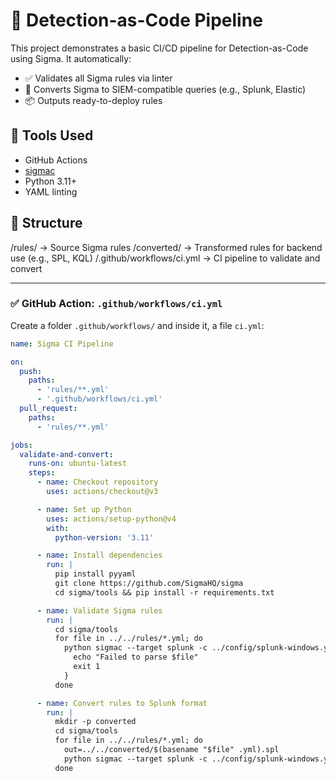 # 🚦 Detection-as-Code Pipeline

This project demonstrates a basic CI/CD pipeline for Detection-as-Code using Sigma. It automatically:

- ✅ Validates all Sigma rules via linter
- 🔄 Converts Sigma to SIEM-compatible queries (e.g., Splunk, Elastic)
- 📦 Outputs ready-to-deploy rules

## 🧰 Tools Used
- GitHub Actions
- [sigmac](https://github.com/SigmaHQ/sigma)
- Python 3.11+
- YAML linting

## 📁 Structure
/rules/ → Source Sigma rules
/converted/ → Transformed rules for backend use (e.g., SPL, KQL)
/.github/workflows/ci.yml → CI pipeline to validate and convert


---

### ✅ GitHub Action: `.github/workflows/ci.yml`

Create a folder `.github/workflows/` and inside it, a file `ci.yml`:

```yaml
name: Sigma CI Pipeline

on:
  push:
    paths:
      - 'rules/**.yml'
      - '.github/workflows/ci.yml'
  pull_request:
    paths:
      - 'rules/**.yml'

jobs:
  validate-and-convert:
    runs-on: ubuntu-latest
    steps:
      - name: Checkout repository
        uses: actions/checkout@v3

      - name: Set up Python
        uses: actions/setup-python@v4
        with:
          python-version: '3.11'

      - name: Install dependencies
        run: |
          pip install pyyaml
          git clone https://github.com/SigmaHQ/sigma
          cd sigma/tools && pip install -r requirements.txt

      - name: Validate Sigma rules
        run: |
          cd sigma/tools
          for file in ../../rules/*.yml; do
            python sigmac --target splunk -c ../config/splunk-windows.yml "$file" > /dev/null || {
              echo "Failed to parse $file"
              exit 1
            }
          done

      - name: Convert rules to Splunk format
        run: |
          mkdir -p converted
          cd sigma/tools
          for file in ../../rules/*.yml; do
            out=../../converted/$(basename "$file" .yml).spl
            python sigmac --target splunk -c ../config/splunk-windows.yml "$file" > "$out"
          done
